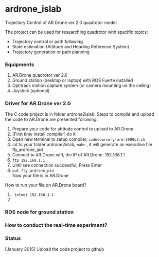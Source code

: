 # ardrone_islab
Trajectory Control of AR.Drone ver 2.0 quadrotor model

The project can be used for researching quadrotor with specific topics:
- Trajectory control or path following
- State estimation (Attitude and Heading Reference System)
- Trajectory generation or path planning


### Equipments
1. AR.Drone quadrotor ver 2.0 
2. Ground station (desktop or laptop) with ROS Fuerte installed
3. Optitrack motion capture system (or camera mounting on the ceiling) 
4. Joystick (optional)

### Driver for AR.Drone ver 2.0
The C code project is in folder ardrone2islab. Steps to complie and upload the code to AR.Drone are presented following: 
1. Prepare your code for attitude control to upload to AR.Drone<br/>
2. [First time install compiler] do it <br/>
3. Open new terminal to setup compiler, <code>codesourcery-arm-2009q3.sh</code><br/>
4. cd to your folder ardrone2islab, <code>make</code> , it will generate an executive file fly_ardrone_pid<br/>
5. Connect to AR.Drone wifi, the IP of AR.Drone: 192.168.1.1<br/>
6. <code>ftp 192.168.1.1</code> <br/>
7. Until see connection successful, Press Enter<br/>
8. <code>put fly_ardrone_pid</code><br/> Now your file is in AR.Drone

How to run your file on AR.Drone board?
1. <code> telnet 192.168.1.1 </code> <br/>
2. 


### ROS node for ground station

### How to conduct the real-time experiment?

### Status
[January 2016] Upload the code project to github
